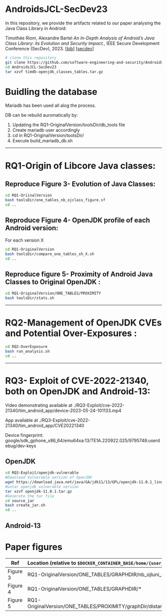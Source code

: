 # AndroidsJCL-SecDev23 
In this repository, we provide the artifacts related to our paper analysing the Java Class Library in Android:

Timothée Riom, Alexandre Bartel *An In-Depth Analysis of Android’s Java Class Library: its Evolution and Security Impact.*, IEEE Secure Development Conference (SecDev), 2023. [[bib](https://www.abartel.net/static/p/secdev2023-AndroidJCL.bib.txt)] [[secdev](https://secdev.ieee.org/2023/accepted/)]



```bash
# clone this repository
git clone https://github.com/software-engineering-and-security/AndroidsJCL-SecDev23.git
cd AndroidsJCL-SecDev23
tar xzvf timdb-openjdk_classes_tables.tar.gz

```

# Buidling the database
Mariadb has been used all alog the process.

DB can be rebuild auromatically by:

1. Updating the RQ1-OriginalVersion/toolsDir/db\_tools file
1. Create mariadb user accordingly
1. cd in RQ1-OriginalVersion/toolsDir/
1. Execute build\_mariadb\_db.sh
	


--------------------------------------------------------------------------------------

# RQ1-Origin of Libcore Java classes:

## Reproduce Figure 3- Evolution of Java Classes:
```bash
cd RQ1-OriinalVersion
bash toolsDir/one_tables_nb_ojclass_figure.sf
cd ..
```
## Reproduce Figure 4- OpenJDK profile of each Android version:
For each version X
```bash
cd RQ1-OriginalVersion
bash toolsDir/compare_one_tables_sh_X.sh
cd ..
```

## Reproduce figure 5- Proximity of Android Java Classes to Original OpenJDK :
```bash
cd RQ1-OriginalVersion/ONE_TABLES/PROXIMITY
bash toolsDir/stats.sh
```


--------------------------------------------------------------------------------------

# RQ2-Management of OpenJDK CVEs and Potential Over-Exposures :
```bash 
cd RQ2-OverExposure
bash run_analysis.sh
cd ..
```

--------------------------------------------------------------------------------------


# RQ3- Exploit of CVE-2022-21340, both on OpenJDK and Android-13:

Video demonstrating available at ./RQ3-Exploit/cve-2022-21340/tim\_android\_app/device-2023-05-24-101133.mp4

App available at ./RQ3-Exploit/cve-2022-21340/tim\_android\_app/CVE20221340

Device fingerprint: google/sdk\_gphone\_x86\_64/emu64xa:13/TE1A.220922.025/9795748:userdebug/dev-keys

## OpenJDK


```bash 
cd RQ3-Exploit/openjdk-vulnerable
#Download Vulnerable version of OpenJDK
wget https://download.java.net/java/GA/jdk11/13/GPL/openjdk-11.0.1_linux-x64_bin.tar.gz
#untar openjdk vulnerable version
tar xzvf openjdk-11.0.1.tar.gz
#Generate the tar file
cd source_jar
bash create_jar.sh
cd ..

```

## Android-13




# Paper figures

|  Ref |  Location (relative to `$DOCKER_CONTAINER_BASE/home/{user_name}/`) | 
| --------- |:---------|
| Figure 3 | RQ1-OriginalVersion/ONE\_TABLES/GRAPHDIR/nb\_ojluni\_classes.pdf |
| Figure 4 | RQ1-OriginalVersion/ONE\_TABLES/GRAPHDIR/* |
| Figure 5 |  RQ1-OriginalVersion/ONE\_TABLES/PROXIMITY/graphDir/distances_area.pdf|

